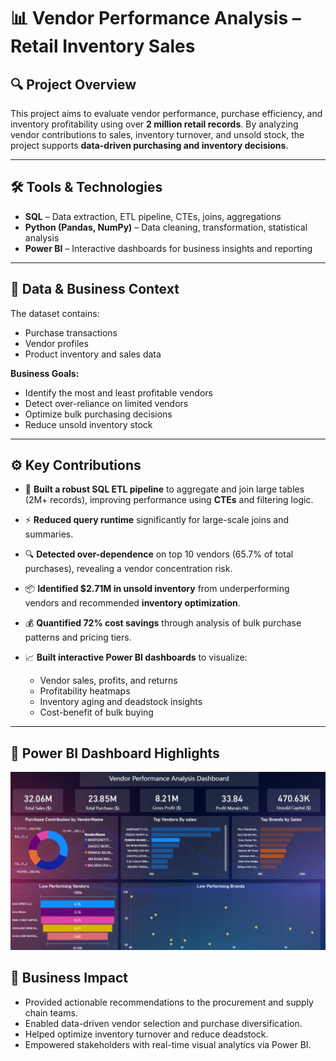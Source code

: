 # 📊 Vendor Performance Analysis – Retail Inventory Sales

## 🔍 Project Overview
This project aims to evaluate vendor performance, purchase efficiency, and inventory profitability using over **2 million retail records**. By analyzing vendor contributions to sales, inventory turnover, and unsold stock, the project supports **data-driven purchasing and inventory decisions**.

---

## 🛠️ Tools & Technologies
- **SQL** – Data extraction, ETL pipeline, CTEs, joins, aggregations  
- **Python (Pandas, NumPy)** – Data cleaning, transformation, statistical analysis  
- **Power BI** – Interactive dashboards for business insights and reporting

---

## 📂 Data & Business Context
The dataset contains:
- Purchase transactions  
- Vendor profiles  
- Product inventory and sales data  

**Business Goals:**
- Identify the most and least profitable vendors  
- Detect over-reliance on limited vendors  
- Optimize bulk purchasing decisions  
- Reduce unsold inventory stock  

---

## ⚙️ Key Contributions

- 📌 **Built a robust SQL ETL pipeline** to aggregate and join large tables (2M+ records), improving performance using **CTEs** and filtering logic.
  
- ⚡ **Reduced query runtime** significantly for large-scale joins and summaries.

- 🔍 **Detected over-dependence** on top 10 vendors (65.7% of total purchases), revealing a vendor concentration risk.

- 📦 **Identified $2.71M in unsold inventory** from underperforming vendors and recommended **inventory optimization**.

- 💰 **Quantified 72% cost savings** through analysis of bulk purchase patterns and pricing tiers.

- 📈 **Built interactive Power BI dashboards** to visualize:
  - Vendor sales, profits, and returns
  - Profitability heatmaps
  - Inventory aging and deadstock insights
  - Cost-benefit of bulk buying

---


## 📸 Power BI Dashboard Highlights

![Vendor Performance Dashboard](Dashboard/Dashboard.png)

## 🧠 Business Impact
  - Provided actionable recommendations to the procurement and supply chain teams.
  -	Enabled data-driven vendor selection and purchase diversification.
  - Helped optimize inventory turnover and reduce deadstock.
  - Empowered stakeholders with real-time visual analytics via Power BI.
